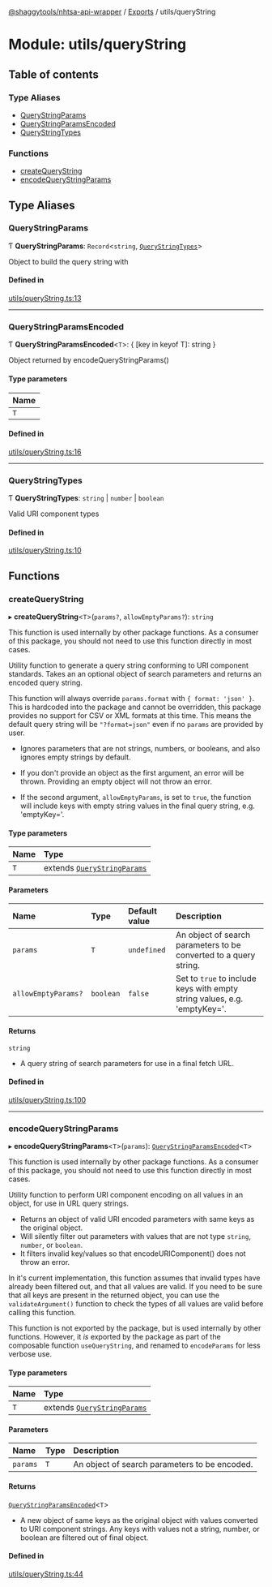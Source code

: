 [@shaggytools/nhtsa-api-wrapper](../index.md) / [Exports](../modules.md) / utils/queryString

# Module: utils/queryString

## Table of contents

### Type Aliases

- [QueryStringParams](utils_queryString.md#querystringparams)
- [QueryStringParamsEncoded](utils_queryString.md#querystringparamsencoded)
- [QueryStringTypes](utils_queryString.md#querystringtypes)

### Functions

- [createQueryString](utils_queryString.md#createquerystring)
- [encodeQueryStringParams](utils_queryString.md#encodequerystringparams)

## Type Aliases

### QueryStringParams

Ƭ **QueryStringParams**: `Record`<`string`, [`QueryStringTypes`](utils_queryString.md#querystringtypes)\>

Object to build the query string with

#### Defined in

[utils/queryString.ts:13](https://github.com/ShaggyTech/nhtsa-api-wrapper/blob/main/packages/lib/src/utils/queryString.ts#L13)

---

### QueryStringParamsEncoded

Ƭ **QueryStringParamsEncoded**<`T`\>: { [key in keyof T]: string }

Object returned by encodeQueryStringParams()

#### Type parameters

| Name |
| :--- |
| `T`  |

#### Defined in

[utils/queryString.ts:16](https://github.com/ShaggyTech/nhtsa-api-wrapper/blob/main/packages/lib/src/utils/queryString.ts#L16)

---

### QueryStringTypes

Ƭ **QueryStringTypes**: `string` \| `number` \| `boolean`

Valid URI component types

#### Defined in

[utils/queryString.ts:10](https://github.com/ShaggyTech/nhtsa-api-wrapper/blob/main/packages/lib/src/utils/queryString.ts#L10)

## Functions

### createQueryString

▸ **createQueryString**<`T`\>(`params?`, `allowEmptyParams?`): `string`

This function is used internally by other package functions. As a consumer of this package, you
should not need to use this function directly in most cases.

Utility function to generate a query string conforming to URI component standards. Takes an an
optional object of search parameters and returns an encoded query string.

This function will always override `params.format` with `{ format: 'json' }`. This is hardcoded
into the package and cannot be overridden, this package provides no support for CSV or XML
formats at this time. This means the default query string will be `"?format=json"` even if no
`params` are provided by user.

- Ignores parameters that are not strings, numbers, or booleans, and also ignores empty strings
  by default.

- If you don't provide an object as the first argument, an error will be thrown. Providing an
  empty object will not throw an error.

- If the second argument, `allowEmptyParams`, is set to `true`, the function will include keys
  with empty string values in the final query string, e.g. 'emptyKey='.

#### Type parameters

| Name | Type                                                                  |
| :--- | :-------------------------------------------------------------------- |
| `T`  | extends [`QueryStringParams`](utils_queryString.md#querystringparams) |

#### Parameters

| Name                | Type      | Default value | Description                                                               |
| :------------------ | :-------- | :------------ | :------------------------------------------------------------------------ |
| `params`            | `T`       | `undefined`   | An object of search parameters to be converted to a query string.         |
| `allowEmptyParams?` | `boolean` | `false`       | Set to `true` to include keys with empty string values, e.g. 'emptyKey='. |

#### Returns

`string`

- A query string of search parameters for use in a final fetch URL.

#### Defined in

[utils/queryString.ts:100](https://github.com/ShaggyTech/nhtsa-api-wrapper/blob/main/packages/lib/src/utils/queryString.ts#L100)

---

### encodeQueryStringParams

▸ **encodeQueryStringParams**<`T`\>(`params`): [`QueryStringParamsEncoded`](utils_queryString.md#querystringparamsencoded)<`T`\>

This function is used internally by other package functions. As a consumer of this package, you
should not need to use this function directly in most cases.

Utility function to perform URI component encoding on all values in an object, for use in URL
query strings.

- Returns an object of valid URI encoded parameters with same keys as the original object.
- Will silently filter out parameters with values that are not type `string`, `number`, or
  `boolean`.
- It filters invalid key/values so that encodeURIComponent() does not throw an error.

In it's current implementation, this function assumes that invalid types have already been
filtered out, and that all values are valid. If you need to be sure that all keys are present
in the returned object, you can use the `validateArgument()` function to check the types of all
values are valid before calling this function.

This function is not exported by the package, but is used internally by other
functions. However, it _is_ exported by the package as part of the composable function
`useQueryString`, and renamed to `encodeParams` for less verbose use.

#### Type parameters

| Name | Type                                                                  |
| :--- | :-------------------------------------------------------------------- |
| `T`  | extends [`QueryStringParams`](utils_queryString.md#querystringparams) |

#### Parameters

| Name     | Type | Description                                   |
| :------- | :--- | :-------------------------------------------- |
| `params` | `T`  | An object of search parameters to be encoded. |

#### Returns

[`QueryStringParamsEncoded`](utils_queryString.md#querystringparamsencoded)<`T`\>

- A new object of same keys as the original object with
  values converted to URI component strings. Any keys with values not a string, number, or
  boolean are filtered out of final object.

#### Defined in

[utils/queryString.ts:44](https://github.com/ShaggyTech/nhtsa-api-wrapper/blob/main/packages/lib/src/utils/queryString.ts#L44)
